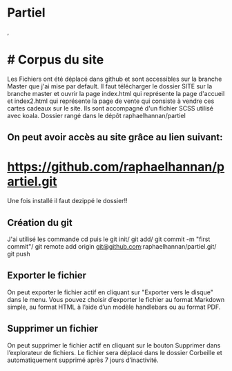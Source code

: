 #   Partiel
,
# # Corpus du site

Les Fichiers ont été déplacé dans github et sont accessibles sur la branche Master que j'ai mise par default. 
Il faut télécharger le dossier SITE sur la branche master et ouvrir la page index.html qui représente la page d'accueil et index2.html qui représente la page de vente qui consiste à vendre ces cartes cadeaux sur le site. Ils sont accompagné d'un fichier SCSS utilisé avec koala. Dossier rangé dans le dépôt raphaelhannan/partiel

## On peut avoir accès au site grâce au lien suivant:

# https://github.com/raphaelhannan/partiel.git
Une fois installé il faut dezippé le dossier!!

## Création du git
J'ai utilisé les commande cd puis le git init/ git add/ git commit -m "first commit"/ git remote add origin git@github.com:raphaelhannan/partiel.git/ git push



## Exporter le fichier 

On peut exporter le fichier actif en cliquant sur "Exporter vers le disque" dans le menu. Vous pouvez choisir d’exporter le fichier au format Markdown simple, au format HTML à l’aide d’un modèle handlebars ou au format PDF.




## Supprimer un fichier

On peut supprimer le fichier actif en cliquant sur le bouton Supprimer dans l’explorateur de fichiers. Le fichier sera déplacé dans le dossier Corbeille et automatiquement supprimé après 7 jours d’inactivité.








